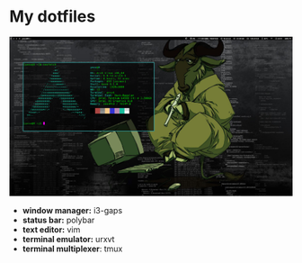 # My dotfiles
![setup](./imgs/setup.png)

- **window manager:** i3-gaps
- **status bar:** polybar
- **text editor:** vim
- **terminal emulator:** urxvt
- **terminal multiplexer**: tmux

